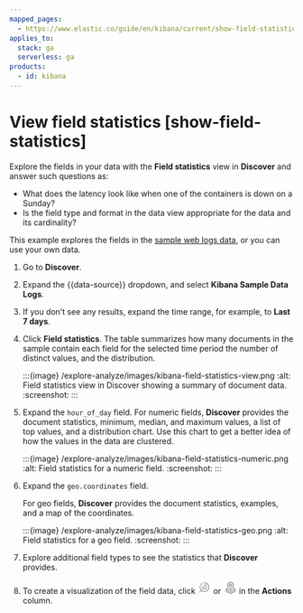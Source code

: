```yaml
---
mapped_pages:
  - https://www.elastic.co/guide/en/kibana/current/show-field-statistics.html
applies_to:
  stack: ga
  serverless: ga
products:
  - id: kibana
---
```


# View field statistics [show-field-statistics]

Explore the fields in your data with the **Field statistics** view in **Discover** and answer such questions as:

* What does the latency look like when one of the containers is down on a Sunday?
* Is the field type and format in the data view appropriate for the data and its cardinality?

This example explores the fields in the [sample web logs data](../index.md#gs-get-data-into-kibana), or you can use your own data.

1. Go to **Discover**.
2. Expand the {{data-source}} dropdown, and select **Kibana Sample Data Logs**.
3. If you don’t see any results, expand the time range, for example, to **Last 7 days**.
4. Click **Field statistics**.
   The table summarizes how many documents in the sample contain each field for the selected time period the number of distinct values, and the distribution.

   :::{image} /explore-analyze/images/kibana-field-statistics-view.png
   :alt: Field statistics view in Discover showing a summary of document data.
   :screenshot:
   :::

5. Expand the `hour_of_day` field.
   For numeric fields, **Discover** provides the document statistics, minimum, median, and maximum values, a list of top values, and a distribution chart. Use this chart to get a better idea of how the values in the data are clustered.

   :::{image} /explore-analyze/images/kibana-field-statistics-numeric.png
   :alt: Field statistics for a numeric field.
   :screenshot:
   :::

6. Expand the `geo.coordinates` field.

   For geo fields, **Discover** provides the document statistics, examples, and a map of the coordinates.

   :::{image} /explore-analyze/images/kibana-field-statistics-geo.png
   :alt: Field statistics for a geo field.
   :screenshot:
   :::

7. Explore additional field types to see the statistics that **Discover** provides.
8. To create a visualization of the field data, click ![Click the magnifying glass icon to create a visualization of the data in Lens](/explore-analyze/images/kibana-visualization-icon.png "") or ![Click the Maps icon to explore the data in a map](/explore-analyze/images/kibana-map-icon.png "") in the **Actions** column.

